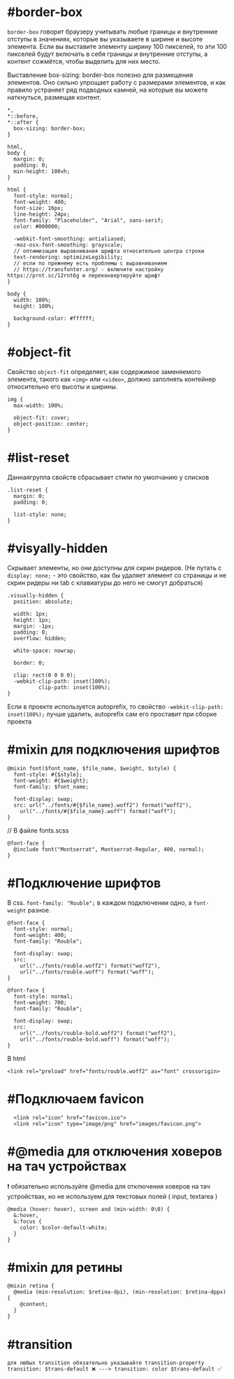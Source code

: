#border-box
===========

`border-box` говорит браузеру учитывать любые границы и внутренние отступы в значениях, которые вы указываете в ширине и высоте элемента. 
Если вы выставите элементу ширину 100 пикселей, то эти 100 пикселей будут включать в себя границы и внутренние отступы, 
а контент сожмётся, чтобы выделить для них место.

Выставление box-sizing: border-box полезно для размещения элементов. 
Оно сильно упрощает работу с размерами элементов, и как правило устраняет ряд подводных камней, на которые вы можете наткнуться, размещая контент.

```
*,
*::before,
*::after {
  box-sizing: border-box;
}

html,
body {
  margin: 0;
  padding: 0;
  min-height: 100vh;
}

html {
  font-style: normal;
  font-weight: 400;
  font-size: 16px;
  line-height: 24px;
  font-family: "Placeholder", "Arial", sans-serif;
  color: #000000;

  -webkit-font-smoothing: antialiased;
  -moz-osx-font-smoothing: grayscale;
  // оптимизация выравнивания шрифта относительно центра строки
  text-rendering: optimizeLegibility;
  // если по прежнему есть проблемы с выравниванием
  // https://transfonter.org/ - включите настройку https://prnt.sc/12rnt6g и переконвертируйте шрифт
}

body {
  width: 100%;
  height: 100%;

  background-color: #ffffff;
}
```

#object-fit
===========
Свойство `object-fit` определяет, как содержимое заменяемого элемента, такого как `<img>` или `<video>`, 
должно заполнять контейнер относительно его высоты и ширины.

```
img {
  max-width: 100%;

  object-fit: cover;
  object-position: center;
}
```

#list-reset
===========
Даннаягруппа свойств сбрасывает стили по умолчанию у списков
```
.list-reset {
  margin: 0;
  padding: 0;

  list-style: none;
}
```

#visyally-hidden
================
Скрывает элементы, но они доступны для скрин ридеров. 
(Не путать с `display: none;` - это свойство, как бы удаляет элемент со страницы и не скрин ридеры ни tab с клавиатуры до него не смогут добраться)
```
.visually-hidden {
  position: absolute;

  width: 1px;
  height: 1px;
  margin: -1px;
  padding: 0;
  overflow: hidden;

  white-space: nowrap;

  border: 0;

  clip: rect(0 0 0 0);
  -webkit-clip-path: inset(100%);
          clip-path: inset(100%);
}
```
Если в проекте используется autoprefix, то свойство `-webkit-clip-path: inset(100%);` лучше удалить, autoprefix сам его проставит при сборке проекта

#mixin для подключения шрифтов
=================
```
@mixin font($font_name, $file_name, $weight, $style) {
  font-style: #{$style};
  font-weight: #{$weight};
  font-family: $font_name;

  font-display: swap;
  src: url("../fonts/#{$file_name}.woff2") format("woff2"),
    url("../fonts/#{$file_name}.woff") format("woff");
}
```

// В файле fonts.scss
```
@font-face {
  @include font("Montserrat", Montserrat-Regular, 400, normal);
}
```

#Подключение шрифтов
====================

В css. `font-family: "Rouble";` в каждом подключении одно, а `font-weight` разное.
```
@font-face {
  font-style: normal;
  font-weight: 400;
  font-family: "Rouble";

  font-display: swap;
  src:
    url("../fonts/rouble.woff2") format("woff2"),
    url("../fonts/rouble.woff") format("woff");
}

@font-face {
  font-style: normal;
  font-weight: 700;
  font-family: "Rouble";

  font-display: swap;
  src:
    url("../fonts/rouble-bold.woff2") format("woff2"),
    url("../fonts/rouble-bold.woff") format("woff");
}
```

В html

```
<link rel="preload" href="fonts/rouble.woff2" as="font" crossorigin>
```

#Подключаем favicon
===================
```
  <link rel="icon" href="favicon.ico">
  <link rel="icon" type="image/png" href="images/favicon.png">
```

#@media для отключения ховеров на тач устройствах
=================================================
❗ обязательно используйте @media для отключения ховеров на тач устройствах, но не используем для текстовых полей ( input, textarea )
```
@media (hover: hover), screen and (min-width: 0\0) {
  &:hover,
  &:focus {
    color: $color-default-white;
  }
}
```
#mixin для ретины
=================
```
@mixin retina {
  @media (min-resolution: $retina-dpi), (min-resolution: $retina-dppx) {
    @content;
  }
}
```

#transition
===========
```
для любых transition обязательно указывайте transition-property
transition: $trans-default ❌ ---> transition: color $trans-default ✅
```
